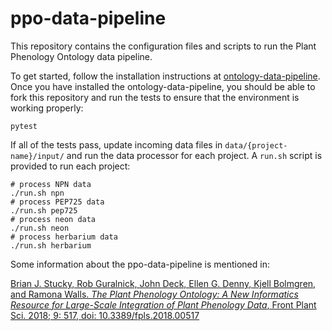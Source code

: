 # ppo-data-pipeline

This repository contains the configuration files and scripts to run the Plant Phenology Ontology data pipeline.  

To get started, follow the installation instructions at [ontology-data-pipeline](https://github.com/biocodellc/ontology-data-pipeline). Once you have installed the ontology-data-pipeline, you should be able to fork this repository and run the tests to ensure that the environment is working properly:

```pytest``` 

If all of the tests pass, update incoming data files in ```data/{project-name}/input/``` and  run the data processor for each project.  A ```run.sh``` script is provided to run each project:

```
# process NPN data
./run.sh npn 
# process PEP725 data
./run.sh pep725 
# process neon data
./run.sh neon
# process herbarium data
./run.sh herbarium
```

Some information about the ppo-data-pipeline is mentioned in:

[Brian J. Stucky, Rob Guralnick, John Deck, Ellen G. Denny, Kjell Bolmgren, and Ramona Walls. *The Plant Phenology Ontology: A New Informatics Resource for Large-Scale Integration of Plant Phenology Data*, Front Plant Sci. 2018; 9: 517, doi: 10.3389/fpls.2018.00517](https://www.ncbi.nlm.nih.gov/pmc/articles/PMC5938398/)
